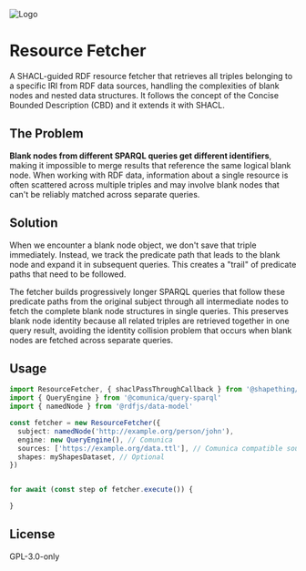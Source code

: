 ![Logo](https://storybook-shacl-renderer.shapething.com/logo.svg)

# Resource Fetcher

A SHACL-guided RDF resource fetcher that retrieves all triples belonging to a specific IRI from RDF data sources, handling the complexities of blank nodes and nested data structures. It follows the concept of the Concise Bounded Description (CBD) and it extends it with SHACL.

## The Problem

**Blank nodes from different SPARQL queries get different identifiers**, making it impossible to merge results that reference the same logical blank node. When working with RDF data, information about a single resource is often scattered across multiple triples and may involve blank nodes that can't be reliably matched across separate queries.

## Solution

When we encounter a blank node object, we don't save that triple immediately. Instead, we track the predicate path that leads to the blank node and expand it in subsequent queries. This creates a "trail" of predicate paths that need to be followed.

The fetcher builds progressively longer SPARQL queries that follow these predicate paths from the original subject through all intermediate nodes to fetch the complete blank node structures in single queries. This preserves blank node identity because all related triples are retrieved together in one query result, avoiding the identity collision problem that occurs when blank nodes are fetched
across separate queries.

## Usage

```typescript
import ResourceFetcher, { shaclPassThroughCallback } from '@shapething/resource-fetcher'
import { QueryEngine } from '@comunica/query-sparql'
import { namedNode } from '@rdfjs/data-model'

const fetcher = new ResourceFetcher({
  subject: namedNode('http://example.org/person/john'),
  engine: new QueryEngine(), // Comunica
  sources: ['https://example.org/data.ttl'], // Comunica compatible sources.
  shapes: myShapesDataset, // Optional
})


for await (const step of fetcher.execute()) {

}
```

## License

GPL-3.0-only
